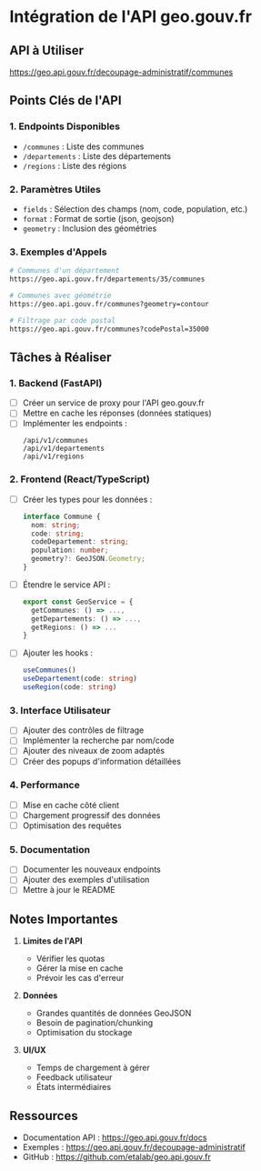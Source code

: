 # Intégration de l'API geo.gouv.fr

## API à Utiliser
https://geo.api.gouv.fr/decoupage-administratif/communes

## Points Clés de l'API

### 1. Endpoints Disponibles
- `/communes` : Liste des communes
- `/departements` : Liste des départements
- `/regions` : Liste des régions

### 2. Paramètres Utiles
- `fields` : Sélection des champs (nom, code, population, etc.)
- `format` : Format de sortie (json, geojson)
- `geometry` : Inclusion des géométries

### 3. Exemples d'Appels

```bash
# Communes d'un département
https://geo.api.gouv.fr/departements/35/communes

# Communes avec géométrie
https://geo.api.gouv.fr/communes?geometry=contour

# Filtrage par code postal
https://geo.api.gouv.fr/communes?codePostal=35000
```

## Tâches à Réaliser

### 1. Backend (FastAPI)
- [ ] Créer un service de proxy pour l'API geo.gouv.fr
- [ ] Mettre en cache les réponses (données statiques)
- [ ] Implémenter les endpoints :
  ```
  /api/v1/communes
  /api/v1/departements
  /api/v1/regions
  ```

### 2. Frontend (React/TypeScript)
- [ ] Créer les types pour les données :
  ```typescript
  interface Commune {
    nom: string;
    code: string;
    codeDepartement: string;
    population: number;
    geometry?: GeoJSON.Geometry;
  }
  ```
- [ ] Étendre le service API :
  ```typescript
  export const GeoService = {
    getCommunes: () => ...,
    getDepartements: () => ...,
    getRegions: () => ...
  }
  ```
- [ ] Ajouter les hooks :
  ```typescript
  useCommunes()
  useDepartement(code: string)
  useRegion(code: string)
  ```

### 3. Interface Utilisateur
- [ ] Ajouter des contrôles de filtrage
- [ ] Implémenter la recherche par nom/code
- [ ] Ajouter des niveaux de zoom adaptés
- [ ] Créer des popups d'information détaillées

### 4. Performance
- [ ] Mise en cache côté client
- [ ] Chargement progressif des données
- [ ] Optimisation des requêtes

### 5. Documentation
- [ ] Documenter les nouveaux endpoints
- [ ] Ajouter des exemples d'utilisation
- [ ] Mettre à jour le README

## Notes Importantes

1. **Limites de l'API**
   - Vérifier les quotas
   - Gérer la mise en cache
   - Prévoir les cas d'erreur

2. **Données**
   - Grandes quantités de données GeoJSON
   - Besoin de pagination/chunking
   - Optimisation du stockage

3. **UI/UX**
   - Temps de chargement à gérer
   - Feedback utilisateur
   - États intermédiaires

## Ressources
- Documentation API : https://geo.api.gouv.fr/docs
- Exemples : https://geo.api.gouv.fr/decoupage-administratif
- GitHub : https://github.com/etalab/geo.api.gouv.fr
